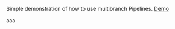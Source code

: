 Simple demonstration of how to use multibranch Pipelines.
[Demo](https://hub.docker.com/r/jenkinsci/pipeline-as-code-github-demo/)

aaa
